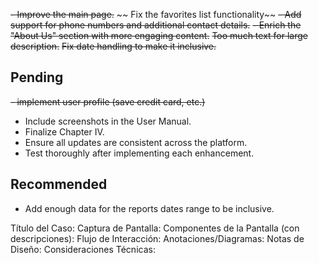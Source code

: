 ~~- Improve the main page.~~
~~ Fix the favorites list functionality~~
~~- Add support for phone numbers and additional contact details.~~
~~- Enrich the "About Us" section with more engaging content.~~
~~Too much text for large description.~~
~~Fix date handling to make it inclusive.~~

## Pending

~~- implement user profile (save credit card, etc.)~~

- Include screenshots in the User Manual.
- Finalize Chapter IV.
- Ensure all updates are consistent across the platform.
- Test thoroughly after implementing each enhancement.

## Recommended

- Add enough data for the reports dates range to be inclusive.

Título del Caso:
Captura de Pantalla:
Componentes de la Pantalla (con descripciones):
Flujo de Interacción:
Anotaciones/Diagramas:
Notas de Diseño:
Consideraciones Técnicas:
